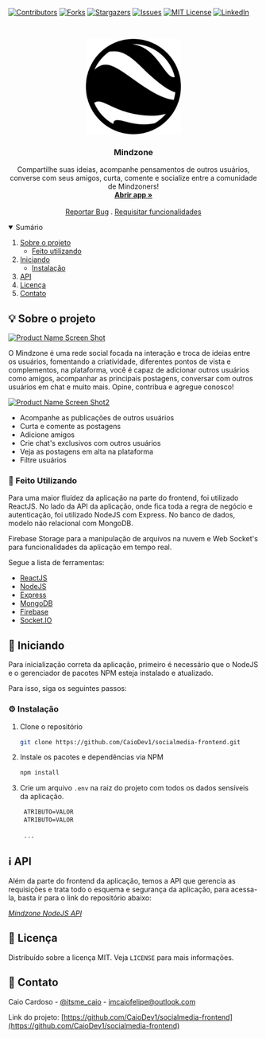 [![Contributors][contributors-shield]][contributors-url]
[![Forks][forks-shield]][forks-url]
[![Stargazers][stars-shield]][stars-url]
[![Issues][issues-shield]][issues-url]
[![MIT License][license-shield]][license-url]
[![LinkedIn][linkedin-shield]][linkedin-url]


<!-- PROJECT LOGO -->
<br />
<p align="center">
  <a href="https://github.com/CaioDev1/socialmedia-frontend">
    <img src="public/android-chrome-192x192.png" alt="Logo">
  </a>

  <h3 align="center">Mindzone</h3>

  <p align="center">
    Compartilhe suas ideias, acompanhe pensamentos de outros usuários, converse com seus amigos, curta, comente e socialize entre a comunidade de Mindzoners! 
    <br />
    <a href="https://mindzone.herokuapp.com"><strong>Abrir app »</strong></a>
    <br />
    <br />
    <a href="https://github.com/CaioDev1/socialmedia-frontend/issues">Reportar Bug</a>
    .
    <a href="https://github.com/CaioDev1/socialmedia-frontend/issues">Requisitar funcionalidades</a>
  </p>
</p>



<!-- TABLE OF CONTENTS -->
<details open="open">
  <summary>Sumário</summary>
  <ol>
    <li>
      <a href="#sobre-o-projeto">Sobre o projeto</a>
      <ul>
        <li><a href="#feito-utilizando">Feito utilizando</a></li>
      </ul>
    </li>
    <li>
      <a href="#iniciando">Iniciando</a>
      <ul>
        <li><a href="#instalação">Instalação</a></li>
      </ul>
    </li>
    <li><a href="#mais-informações">API</a></li>
    <li><a href="#licença">Licença</a></li>
    <li><a href="#contato">Contato</a></li>
  </ol>
</details>



<!-- ABOUT THE PROJECT -->
<h2 id="sobre-o-projeto">💡 Sobre o projeto</h2>

[![Product Name Screen Shot][product-screenshot]](https://mindzone.herokuapp.com/)

O Mindzone é uma rede social focada na interação e troca de ideias entre os usuários, fomentando a criatividade, diferentes pontos de vista e complementos, na plataforma, você é capaz de adicionar outros usuários como amigos, acompanhar as principais postagens, conversar com outros usuários em chat e muito mais. Opine, contribua e agregue conosco!

[![Product Name Screen Shot2][product-screenshot2]](https://mindzone.herokuapp.com/ )

* Acompanhe as publicações de outros usuários
* Curta e comente as postagens
* Adicione amigos
* Crie chat's exclusivos com outros usuários
* Veja as postagens em alta na plataforma
* Filtre usuários

<h3 id="feito-utilizando">🔧 Feito Utilizando</h3>

Para uma maior fluídez da aplicação na parte do frontend, foi utilizado ReactJS. No lado da API da aplicação, onde fica toda a regra de negócio e autenticação,
foi utilizado NodeJS com Express. No banco de dados, modelo não relacional com MongoDB.

Firebase Storage para a manipulação de arquivos na nuvem e Web Socket's para funcionalidades da aplicação em tempo real.

Segue a lista de ferramentas:
* [ReactJS](https://pt-br.reactjs.org/)
* [NodeJS](https://nodejs.org/en/)
* [Express](https://expressjs.com/pt-br/)
* [MongoDB](https://www.mongodb.com/)
* [Firebase](https://www.firebase.com/)
* [Socket.IO](https://socket.io/)


<!-- GETTING STARTED -->
<h2 id="Iniciando">📖 Iniciando</h2>

Para inicialização correta da aplicação, primeiro é necessário que o NodeJS e o gerenciador de pacotes NPM esteja instalado e atualizado.

Para isso, siga os seguintes passos:

<h3 id="instalação">⚙ Instalação</h3>

1. Clone o repositório
   ```sh
   git clone https://github.com/CaioDev1/socialmedia-frontend.git
   ```
2. Instale os pacotes e dependências via NPM
   ```sh
   npm install
   ```
3. Crie um arquivo `.env` na raiz do projeto com todos os dados sensíveis da aplicação.
   ```
    ATRIBUTO=VALOR
    ATRIBUTO=VALOR
    
    ...
   ```


<!-- USAGE EXAMPLES -->
<h2 id="mais-informações">ℹ API</h2>

Além da parte do frontend da aplicação, temos a API que gerencia as requisições e trata todo o esquema e segurança da aplicação,
para acessa-la, basta ir para o link do repositório abaixo: 

_[Mindzone NodeJS API](https://github.com/CaioDev1/socialmedia-backend)_


<!-- LICENSE -->
<h2 id="licença">📜 Licença</h2>

Distribuído sobre a licença MIT. Veja `LICENSE` para mais informações.


<!-- CONTACT -->
<h2 id="contato">📩 Contato</h2>

Caio Cardoso - [@itsme_caio](https://instagram.com/itsme_caio) - imcaiofelipe@outlook.com

Link do projeto: [https://github.com/CaioDev1/socialmedia-frontend](https://github.com/CaioDev1/socialmedia-frontend)





<!-- MARKDOWN LINKS & IMAGES -->
<!-- https://www.markdownguide.org/basic-syntax/#reference-style-links -->
[contributors-shield]: https://img.shields.io/github/contributors/CaioDev1/socialmedia-frontend.svg?style=for-the-badge
[contributors-url]: https://github.com/CaioDev1/socialmedia-frontend/graphs/contributors
[forks-shield]: https://img.shields.io/github/forks/CaioDev1/socialmedia-frontend.svg?style=for-the-badge
[forks-url]: https://github.com/CaioDev1/socialmedia-frontend/network/members
[stars-shield]: https://img.shields.io/github/stars/CaioDev1/socialmedia-frontend.svg?style=for-the-badge
[stars-url]: https://github.com/CaioDev1/socialmedia-frontend/stargazers
[issues-shield]: https://img.shields.io/github/issues/CaioDev1/socialmedia-frontend.svg?style=for-the-badge
[issues-url]: https://github.com/CaioDev1/socialmedia-frontend/issues
[license-shield]: https://img.shields.io/github/license/CaioDev1/socialmedia-frontend.svg?style=for-the-badge
[license-url]: https://github.com/CaioDev1/socialmedia-frontend/blob/master/LICENSE.txt
[linkedin-shield]: https://img.shields.io/badge/-LinkedIn-black.svg?style=for-the-badge&logo=linkedin&colorB=555
[linkedin-url]: https://linkedin.com/in/FALTA-COLOCAR
[product-screenshot]: public/quizzy-gif1.gif
[product-screenshot2]: public/quizzy-gif2.gif
